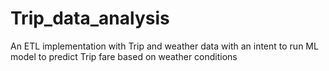 # Trip_data_analysis
An ETL implementation with Trip and weather data with an intent to run ML model to predict Trip fare based on weather conditions
